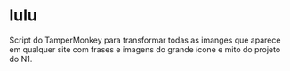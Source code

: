 # lulu

Script do TamperMonkey para transformar todas as imanges que aparece em qualquer site com frases e imagens do grande ícone e mito do projeto do N1.  
